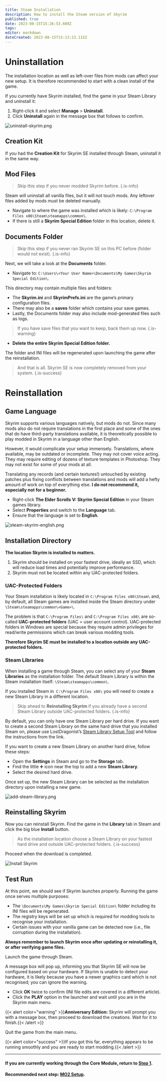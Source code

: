 ```yaml
---
title: Steam Installation
description: How to install the Steam version of Skyrim
published: true
date: 2023-08-15T15:26:53.608Z
tags: 
editor: markdown
dateCreated: 2023-08-15T15:13:23.115Z
---
```


# Uninstallation

The installation location as well as left-over files from mods can affect your new setup. It is therefore recommended to start with a clean install of the game.

If you currently have Skyrim installed, find the game in your Steam Library and uninstall it:

1. Right-click it and select **Manage** > **Uninstall**.
2. Click **Uninstall** again in the message box that follows to confirm.

![uninstall-skyrim.png](/getting-started/initial-setup/uninstall-skyrim.png)

## Creation Kit

If you had the **Creation Kit** for Skyrim SE installed through Steam, uninstall it in the same way.

## Mod Files

> Skip this step if you never modded Skyrim before.
{.is-info}

Steam will uninstall all vanilla files, but it will not touch mods. Any leftover files added by mods must be deleted manually.

- Navigate to where the game was installed which is likely: `C:\Program Files x86\Steam\steamapps\common\`.
- If there is still a **Skyrim Special Edition** folder in this location, delete it.

## Documents Folder

> Skip this step if you never ran Skyrim SE on this PC before (folder would not exist).
{.is-info}

Next, we will take a look at the **Documents** folder.

- Navigate to: `C:\Users\<Your User Name>\Documents\My Games\Skyrim Special Edition\`.

This directory may contain multiple files and folders:

- The **Skyrim.ini** and **SkyrimPrefs.ini** are the game’s primary configuration files.
- There may also be a **saves** folder which contains your save games.
- Lastly, the Documents folder may also include mod-generated files such as logs.

> If you have save files that you want to keep, back them up now.
{.is-warning}

- **Delete the entire Skyrim Special Edition folder.**

The folder and INI files will be regenerated upon launching the game after the reinstallation.

> And that is all. Skyrim SE is now completely removed from your system.
{.is-success}

# Reinstallation

## Game Language

Skyrim supports various languages natively, but mods do not. Since many mods also do not require translations in the first place and some of the ones that do have third-party translations available, it is theoretically possible to play modded in Skyrim in a language other than English.

However, it would complicate your setup immensely. Translations, where available, may be outdated or incomplete. They may not cover voice acting. They may require editing of dozens of texture templates in Photoshop. They may not exist for some of your mods at all.

Translating any records (and certain textures!) untouched by existing patches plus fixing conflicts between translations and mods will add a hefty amount of work on top of everything else. **I do not recommend it, especially not for a beginner.**

- Right-click **The Elder Scrolls V: Skyrim Special Edition** in your Steam games library.
- Select **Properties** and switch to the **Language** tab.
- Ensure that the language is set to **English**.

![steam-skyrim-english.png](/getting-started/initial-setup/steam-skyrim-english.png)

## Installation Directory

**The location Skyrim is installed to matters.**

1. Skyrim should be installed on your fastest drive, ideally an SSD, which will reduce load times and potentially improve performance.
2. Skyrim must not be located within any UAC-protected folders.

### UAC-Protected Folders

Your Steam installation is likely located in `C:\Program Files x86\Steam\` and, by default, all Steam games are installed inside the Steam directory under `\Steam\steamapps\common\<Game>\`.

The problem is that `C:\Program Files\` and `C:\Program Files x86\` are so-called **UAC-protected folders** (UAC = user account control). UAC-protected folders in Windows are special because they require admin privileges for read/write permissions which can break various modding tools.

**Therefore Skyrim SE must be installed to a location outside any UAC-protected folders.**

### Steam Libraries

When installing a game through Steam, you can select any of your **Steam Libraries** as the installation folder. The default Steam Library is within the Steam installation itself: `\Steam\steamapps\common\`.

If you installed Steam in` C:\Program Files x86\` you will need to create a new Steam Library in a different location.

> Skip ahead to **Reinstalling Skyrim** if you already have a second Steam Library outside UAC-protected folders.
{.is-info}

By default, you can only have one Steam Library per hard drive. If you want to create a second Steam Library on the same hard drive that you installed Steam on, please use LostDragonist’s [Steam Library Setup Tool](https://github.com/LostDragonist/steam-library-setup-tool/wiki/Usage-Guide) and follow the instructions from the link.

If you want to create a new Steam Library on another hard drive, follow these steps:

- Open the **Settings** in Steam and go to the **Storage** tab.
- Find the little ➕ icon near the top to add a new **Steam Library**.
- Select the desired hard drive.

Once set up, the new Steam Library can be selected as the installation directory upon installing a new game.

![add-steam-library.png](/getting-started/initial-setup/add-steam-library.png)

## Reinstalling Skyrim

Now you can reinstall Skyrim. Find the game in the **Library** tab in Steam and click the big blue **Install** button.

> As the installation location choose a Steam Library on your fastest hard drive and outside UAC-protected folders.
{.is-success}

Proceed when the download is completed.

![Install Skyrim](/Pictures/skyforge/install-skyrim.png)

## Test Run

At this point, we should see if Skyrim launches properly. Running the game once serves multiple purposes:

- The `\Documents\My Games\Skyrim Special Edition\` folder including its INI files will be regenerated.
- The registry keys will be set up which is required for modding tools to recognise your installation.
- Certain issues with your vanilla game can be detected now (i.e., file corruption during the installation).

**Always remember to launch Skyrim once after updating or reinstalling it, or after verifying game files.**

Launch the game through Steam.

A message box will pop up, informing you that Skyrim SE will now be configured based on your hardware. If Skyrim is unable to detect your hardware, it is likely because you have a newer graphics card which is not recognised; you can ignore the warning.

- Click **OK** twice to confirm (INI file edits are covered in a different article).
- Click the **PLAY** option in the launcher and wait until you are in the Skyrim main menu.

{{< alert color="warning" >}}**Anniversary Edition:** Skyrim will prompt you with a message box, then proceed to download the creations. Wait for it to finish.{{< /alert >}}

Quit the game from the main menu.

{{< alert color="success" >}}If you got this far, everything appears to be running smoothly and you are ready to start modding.{{< /alert >}}

---

#### If you are currently working through the Core Module, return to [Step 1](/skyforge/beginners-guide/step1/#nexus-mods).

#### Recommended next step: [MO2 Setup](/skyforge/modding-resources/mo2-setup/).